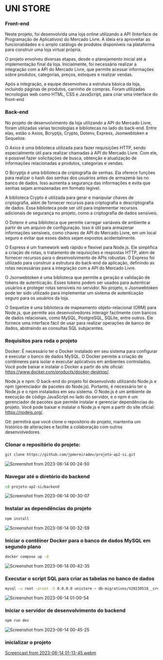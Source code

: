 # UNI STORE

### Front-end

Neste projeto, foi desenvolvida uma loja online utilizando a API (Interface de Programação de Aplicativos) do Mercado Livre. A ideia era aproveitar as funcionalidades e o amplo catálogo de produtos disponíveis na plataforma para construir uma loja virtual própria.

O projeto envolveu diversas etapas, desde o planejamento inicial até a implementação final da loja. Inicialmente, foi necessário realizar a integração com a API do Mercado Livre, que permite acessar informações sobre produtos, categorias, preços, estoques e realizar vendas.

Após a integração, a equipe desenvolveu a estrutura básica da loja, incluindo páginas de produtos, carrinho de compras. Foram utilizadas tecnologias web como HTML, CSS e JavaScript, para criar uma interface do front-end

### Back-end

No projeto de desenvolvimento da loja utilizando a API do Mercado Livre, foram utilizadas várias tecnologias e bibliotecas no lado do back-end. Entre elas, estão o Axios, Bcryptjs, Crypto, Dotenv, Express, Jsonwebtoken e Sequelize.

O Axios é uma biblioteca utilizada para fazer requisições HTTP, sendo especialmente útil para realizar chamadas à API do Mercado Livre. Com ele, é possível fazer solicitações de busca, obtenção e atualização de informações relacionadas a produtos, categorias e vendas.

O Bcryptjs é uma biblioteca de criptografia de senhas. Ela oferece funções para realizar o hash das senhas dos usuários antes de armazená-las no banco de dados. Isso aumenta a segurança das informações e evita que senhas sejam armazenadas em formato legível.

A biblioteca Crypto é utilizada para gerar e manipular chaves de criptografia, além de fornecer recursos para criptografia e descriptografia de dados. Essa biblioteca pode ser útil para implementar recursos adicionais de segurança no projeto, como a criptografia de dados sensíveis.

O Dotenv é uma biblioteca que permite carregar variáveis de ambiente a partir de um arquivo de configuração. Isso é útil para armazenar informações sensíveis, como chaves de API do Mercado Livre, em um local seguro e evitar que esses dados sejam expostos acidentalmente.

O Express é um framework web rápido e flexível para Node.js. Ele simplifica a criação de rotas, o tratamento de requisições e respostas HTTP, além de fornecer recursos para o desenvolvimento de APIs robustas. O Express foi utilizado para construir a estrutura do back-end da aplicação, definindo as rotas necessárias para a integração com a API do Mercado Livre.

O Jsonwebtoken é uma biblioteca que permite a geração e validação de tokens de autenticação. Esses tokens podem ser usados para autenticar usuários e proteger rotas sensíveis no servidor. No projeto, o Jsonwebtoken pode ter sido utilizado para implementar um sistema de autenticação seguro para os usuários da loja.

O Sequelize é uma biblioteca de mapeamento objeto-relacional (ORM) para Node.js, que permite aos desenvolvedores interagir facilmente com bancos de dados relacionais, como MySQL, PostgreSQL, SQLite, entre outros. Ele fornece uma interface fácil de usar para realizar operações de banco de dados, abstraindo as consultas SQL subjacentes.

### Requisitos para roda o projeto

Docker: É necessário ter o Docker instalado em seu sistema para configurar e executar o banco de dados MySQL. O Docker permite a criação de contêineres para isolar e executar aplicativos em ambientes controlados. Você pode baixar e instalar o Docker a partir do site oficial: https://www.docker.com/products/docker-desktop/.

Node.js e npm: O back-end do projeto foi desenvolvido utilizando Node.js e npm (gerenciador de pacotes do Node.js). Portanto, é necessário ter o Node.js e o npm instalados em seu sistema. O Node.js é um ambiente de execução de código JavaScript no lado do servidor, e o npm é um gerenciador de pacotes que permite instalar e gerenciar dependências do projeto. Você pode baixar e instalar o Node.js e npm a partir do site oficial: https://nodejs.org/.

Git: permitirá que você clone o repositório do projeto, mantenha um histórico de alterações e facilite a colaboração com outros desenvolvedores.

### Clonar o repositório do projeto:
~~~bash
git clone https://github.com/jpmoreiradev/projeto-ap2-si.git
~~~

![Screenshot from 2023-06-14 00-24-50](https://github.com/jpmoreiradev/projeto-ap2-si/assets/78699072/9e2ab50d-a696-4d17-a2bd-de7263d8e4e2)

### Navegar até o diretório do backend
~~~bash
cd projeto-ap2-si/backend
~~~

![Screenshot from 2023-06-14 00-30-07](https://github.com/jpmoreiradev/projeto-ap2-si/assets/78699072/1b22bce4-ec6c-40aa-afe0-c81e6998a713)

### Instalar as dependências do projeto
~~~bash
npm install
~~~
![Screenshot from 2023-06-14 00-32-59](https://github.com/jpmoreiradev/projeto-ap2-si/assets/78699072/ed0924c7-4264-4ca7-9227-b0c933845474)

### Iniciar o contêiner Docker para o banco de dados MySQL em segundo plano
~~~bash
docker compose up -d
~~~

![Screenshot from 2023-06-14 00-42-35](https://github.com/jpmoreiradev/projeto-ap2-si/assets/78699072/b5167ce2-6ee0-4fa5-a409-959716f6d573)

### Executar o script SQL para criar as tabelas no banco de dados
~~~bash
mysql -u root -proot -h 0.0.0.0 unistore < db-migrations/V20230518__create_tables.sql 
~~~
![Screenshot from 2023-06-14 01-00-54](https://github.com/jpmoreiradev/projeto-ap2-si/assets/78699072/66c6e8a6-c68b-4044-a8f7-b45574a16cf1)

### Iniciar o servidor de desenvolvimento do backend
~~~bash
npm run dev
~~~

![Screenshot from 2023-06-14 00-45-25](https://github.com/jpmoreiradev/projeto-ap2-si/assets/78699072/63ce3b14-6b9e-4ffa-9df1-1deff05b4337)

### inicializar o projeto

[Screencast from 2023-06-14 01-13-45.webm](https://github.com/jpmoreiradev/projeto-ap2-si/assets/78699072/74ff54ec-6561-4fa4-8328-04c61c1c17f5)


